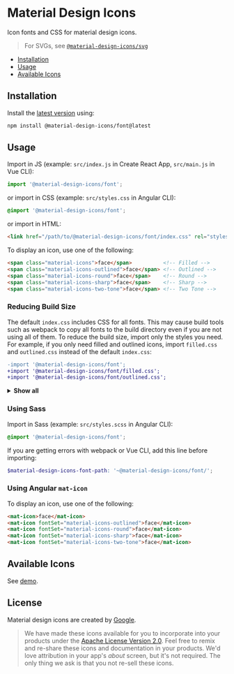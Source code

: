 # Material Design Icons

Icon fonts and CSS for material design icons.

> For SVGs, see [`@material-design-icons/svg`](https://www.npmjs.com/package/@material-design-icons/svg)

- [Installation](#installation)
- [Usage](#usage)
- [Available Icons](#available-icons)

## Installation

Install the [latest version][releases] using:

```sh
npm install @material-design-icons/font@latest
```

## Usage

Import in JS (example: `src/index.js` in Create React App, `src/main.js` in Vue CLI):

```js
import '@material-design-icons/font';
```

or import in CSS (example: `src/styles.css` in Angular CLI):

```css
@import '@material-design-icons/font';
```

or import in HTML:

```html
<link href="/path/to/@material-design-icons/font/index.css" rel="stylesheet">
```

To display an icon, use one of the following:

```html
<span class="material-icons">face</span>          <!-- Filled -->
<span class="material-icons-outlined">face</span> <!-- Outlined -->
<span class="material-icons-round">face</span>    <!-- Round -->
<span class="material-icons-sharp">face</span>    <!-- Sharp -->
<span class="material-icons-two-tone">face</span> <!-- Two Tone -->
```

### Reducing Build Size

The default `index.css` includes CSS for all fonts. This may cause build tools such as webpack to copy all fonts to the build directory even if you are not using all of them. To reduce the build size, import only the styles you need. For example, if you only need filled and outlined icons, import `filled.css` and `outlined.css` instead of the default `index.css`:

```diff
-import '@material-design-icons/font';
+import '@material-design-icons/font/filled.css';
+import '@material-design-icons/font/outlined.css';
```

<details>
<summary><strong>Show all</strong></summary><br>

Icons | CSS | Sass
:--- | :--- | :---
Filled | filled.css | filled.scss
Outlined | outlined.css | outlined.scss
Round | round.css | round.scss
Sharp | sharp.css | sharp.scss
Two Tone | two-tone.css | two-tone.scss

</details>

### Using Sass

Import in Sass (example: `src/styles.scss` in Angular CLI):

```scss
@import '@material-design-icons/font';
```

If you are getting errors with webpack or Vue CLI, add this line before importing:

```scss
$material-design-icons-font-path: '~@material-design-icons/font/';
```

### Using Angular `mat-icon`

To display an icon, use one of the following:

```html
<mat-icon>face</mat-icon>
<mat-icon fontSet="material-icons-outlined">face</mat-icon>
<mat-icon fontSet="material-icons-round">face</mat-icon>
<mat-icon fontSet="material-icons-sharp">face</mat-icon>
<mat-icon fontSet="material-icons-two-tone">face</mat-icon>
```

## Available Icons

See [demo].

## License

Material design icons are created by [Google](https://github.com/google/material-design-icons#license).

> We have made these icons available for you to incorporate into your products under the [Apache License Version 2.0][license]. Feel free to remix and re-share these icons and documentation in your products.
We'd love attribution in your app's *about* screen, but it's not required. The only thing we ask is that you not re-sell these icons.

[releases]: https://github.com/marella/material-design-icons/releases
[license]: https://github.com/marella/material-design-icons/blob/main/font/LICENSE
[demo]: https://marella.github.io/material-design-icons/demo/
